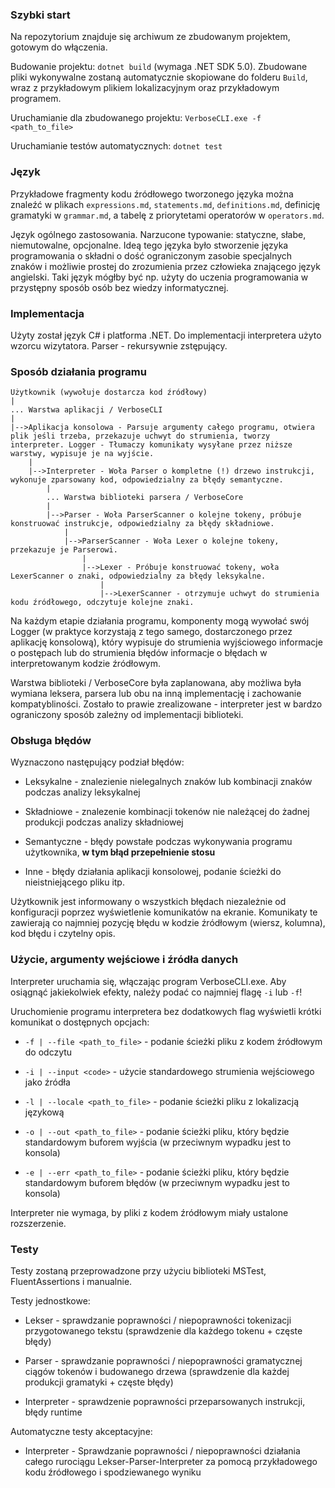 

### Szybki start

Na repozytorium znajduje się archiwum ze zbudowanym projektem, gotowym do włączenia.

Budowanie projektu: `dotnet build` (wymaga .NET SDK 5.0). Zbudowane pliki wykonywalne zostaną automatycznie skopiowane do folderu `Build`, wraz z przykładowym plikiem lokalizacyjnym oraz przykładowym programem.

Uruchamianie dla zbudowanego projektu: `VerboseCLI.exe -f <path_to_file>`

Uruchamianie testów automatycznych: `dotnet test`

### Język

Przykładowe fragmenty kodu źródłowego tworzonego języka można znaleźć w plikach `expressions.md`, `statements.md`, `definitions.md`, definicję gramatyki w `grammar.md`, a tabelę z priorytetami operatorów w `operators.md`.

Język ogólnego zastosowania. Narzucone typowanie: statyczne, słabe, niemutowalne, opcjonalne. Ideą tego języka było stworzenie języka programowania o składni o dość ograniczonym zasobie specjalnych znaków i możliwie prostej do zrozumienia przez człowieka znającego język angielski. Taki język mógłby być np. użyty do uczenia programowania w przystępny sposób osób bez wiedzy informatycznej.

### Implementacja

Użyty został język C# i platforma .NET. Do implementacji interpretera użyto wzorcu wizytatora. Parser - rekursywnie zstępujący.

### Sposób działania programu

```
Użytkownik (wywołuje dostarcza kod źródłowy)
|
... Warstwa aplikacji / VerboseCLI
|
|-->Aplikacja konsolowa - Parsuje argumenty całego programu, otwiera plik jeśli trzeba, przekazuje uchwyt do strumienia, tworzy interpreter. Logger - Tłumaczy komunikaty wysyłane przez niższe warstwy, wypisuje je na wyjście.
    |
    |-->Interpreter - Woła Parser o kompletne (!) drzewo instrukcji, wykonuje zparsowany kod, odpowiedzialny za błędy semantyczne.
        |
        ... Warstwa biblioteki parsera / VerboseCore
        |
        |-->Parser - Woła ParserScanner o kolejne tokeny, próbuje konstruować instrukcje, odpowiedzialny za błędy składniowe.
            |
            |-->ParserScanner - Woła Lexer o kolejne tokeny, przekazuje je Parserowi.
                |
                |-->Lexer - Próbuje konstruować tokeny, woła LexerScanner o znaki, odpowiedzialny za błędy leksykalne.
                    |
                    |-->LexerScanner - otrzymuje uchwyt do strumienia kodu źródłowego, odczytuje kolejne znaki.
```

Na każdym etapie działania programu, komponenty mogą wywołać swój Logger (w praktyce korzystają z tego samego, dostarczonego przez aplikację konsolową), który wypisuje do strumienia wyjściowego informacje o postępach lub do strumienia błędów informacje o błędach w interpretowanym kodzie źródłowym.

Warstwa biblioteki / VerboseCore była zaplanowana, aby możliwa była wymiana leksera, parsera lub obu na inną implementację i zachowanie kompatybliności. Zostało to prawie zrealizowane - interpreter jest w bardzo ograniczony sposób zależny od implementacji biblioteki.

### Obsługa błędów

Wyznaczono następujący podział błędów:

* Leksykalne - znalezienie nielegalnych znaków lub kombinacji znaków podczas analizy leksykalnej

* Składniowe - znalezenie kombinacji tokenów nie należącej do żadnej produkcji podczas analizy składniowej

* Semantyczne - błędy powstałe podczas wykonywania programu użytkownika, **w tym błąd przepełnienie stosu**

* Inne - błędy działania aplikacji konsolowej, podanie ścieżki do nieistniejącego pliku itp.

Użytkownik jest informowany o wszystkich błędach niezależnie od konfiguracji poprzez wyświetlenie komunikatów na ekranie. Komunikaty te zawierają co najmniej pozycję błędu w kodzie źródłowym (wiersz, kolumna), kod błędu i czytelny opis.

### Użycie, argumenty wejściowe i źródła danych

Interpreter uruchamia się, włączając program VerboseCLI.exe. Aby osiągnąć jakiekolwiek efekty, należy podać co najmniej flagę `-i` lub `-f`!

Uruchomienie programu interpretera bez dodatkowych flag wyświetli krótki komunikat o dostępnych opcjach:

* `-f | --file <path_to_file>` - podanie ścieżki pliku z kodem źródłowym do odczytu

* `-i | --input <code>` - użycie standardowego strumienia wejściowego jako źródła

* `-l | --locale <path_to_file>` - podanie ścieżki pliku z lokalizacją językową

* `-o | --out <path_to_file>` - podanie ścieżki pliku, który będzie standardowym buforem wyjścia (w przeciwnym wypadku jest to konsola)

* `-e | --err <path_to_file>` - podanie ścieżki pliku, który będzie standardowym buforem błędów (w przeciwnym wypadku jest to konsola)

Interpreter nie wymaga, by pliki z kodem źródłowym miały ustalone rozszerzenie.

### Testy

Testy zostaną przeprowadzone przy użyciu biblioteki MSTest, FluentAssertions i manualnie.

Testy jednostkowe:

* Lekser - sprawdzanie poprawności / niepoprawności tokenizacji przygotowanego tekstu (sprawdzenie dla każdego tokenu + częste błędy)

* Parser - sprawdzanie poprawności / niepoprawności gramatycznej ciągów tokenów i budowanego drzewa (sprawdzenie dla każdej produkcji gramatyki + częste błędy)

* Interpreter - sprawdzenie poprawności przeparsowanych instrukcji, błędy runtime

Automatyczne testy akceptacyjne:

* Interpreter - Sprawdzanie poprawności / niepoprawności działania całego rurociągu Lekser-Parser-Interpreter za pomocą przykładowego kodu źródłowego i spodziewanego wyniku
